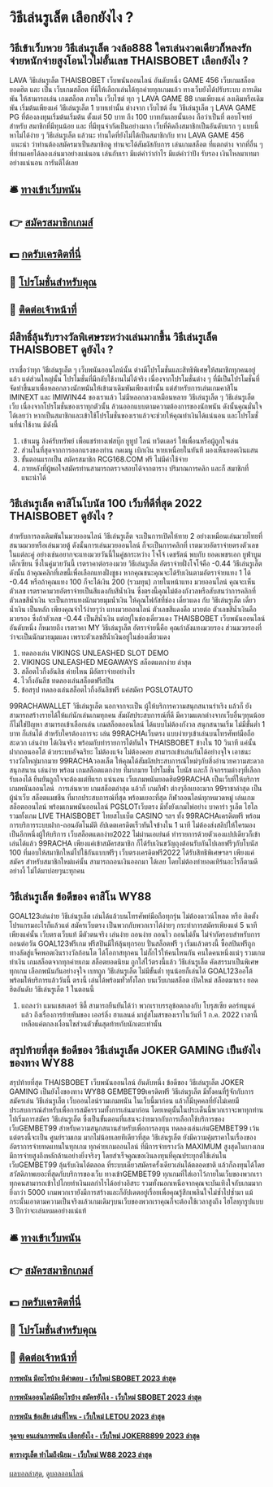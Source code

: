 # วิธีเล่นรูเล็ต เลือกยังไง ?
## วิธีเข้าเว็บหวย วิธีเล่นรูเล็ต วงล้อ888 ใครเล่นงวดเดียวก็หลงรัก จ่ายหนักจ่ายสูงโอนไวไม่อั้นเลข THAISBOBET เลือกยังไง ?
LAVA วิธีเล่นรูเล็ต THAISBOBET เว็บพนันออนไลน์ อันดับหนึ่ง GAME 456 เว็บเกมสล็อต ยอดฮิต และ เป็น เว็บเกมสล็อต ที่มีให้เลือกเล่นได้ทุกค่ายทุกเกมแล้ว ทางเว็บยังได้ปรับระบบ การเดิมพัน ให้สามารถเล่น เกมสล็อต ภายใน เว็บไซต์ ทุก ๆ LAVA GAME 88 เกมเพียงแค่ ลงเดิมหรือเดิมพัน เริ่มต้นเพียงแค่ วิธีเล่นรูเล็ต 1 บาทเท่านั้น ต่างจาก เว็บไซต์ อื่น วิธีเล่นรูเล็ต ๆ LAVA GAME PG ที่ต้องลงทุนเริ่มต้นเริ่มต้น ตั้งแต่ 50 บาท ถึง 100 บาทกันเลยนั้นเอง ถือว่าเป็นที่ ตอบโจทย์สำหรับ สมาชิกที่มีทุนน้อย และ ที่มีทุนจำกัดเป็นอย่างมาก เว็บที่คิดถึงสมาชิกเป็นอันดับแรก ๆ แบบนี้ หาไม่ได้ง่าย ๆ วิธีเล่นรูเล็ต แล้วนะ ท่านใดที่ยังไม่ได้เป็นสมาชิกกับ ทาง LAVA GAME 456  แนะนำ ว่าท่านต้องสมัครมาเป็นสมาชิกดู ท่านจะได้สัมผัสกับการ เล่นเกมสล็อต ที่แตกต่าง จากที่อื่น ๆ ที่ท่านเคยได้ลองเล่นมาอย่างแน่นอน เล่นกับเรา มีแต่คำว่ากำไร มีแต่คำว่าปัง รับรอง เงินไหลมาเทมา อย่างแน่นอน การันตีได้เลย

## 🛎 [ทางเข้าเว็บพนัน](https://bit.ly/3SdLNi2)
## 👉 [สมัครสมาชิกเกมส์](https://bit.ly/3SdLNi2)
## 💵 [กดรับเครดิตที่นี่](https://bit.ly/3dyRKHj)
## 👑 [โปรโมชั่นสำหรับคุณ](https://bit.ly/3dyRKHj)
## 📱 [ติดต่อเจ้าหน้าที่](https://bit.ly/3dyRKHj)

## มีสิทธิ์ลุ้นรับรางวัลพิเศษระหว่างเล่นมากขึ้น วิธีเล่นรูเล็ต THAISBOBET ดูยังไง ?
เราเชื่อว่าทุก วิธีเล่นรูเล็ต ๆ เว็บพนันออนไลน์นั้น ต่างมีโปรโมชั่นและสิทธิพิเศษให้สมาชิกทุกคนอยู่แล้ว แต่ส่วนใหญ่นั้น โปรโมชั่นที่มีกลับใช้งานไม่ได้จริง เนื่องจากโปรโมชั่นต่าง ๆ ที่มีเป็นโปรโมชั่นที่จัดทำขึ้นมาเพื่อหลอกลวงนักพนันให้เข้ามาเดิมพันเพียงเท่านั้น แต่สำหรับการเล่นเกมคาสิโน IMINEXT และ IMIWIN44 ของเราแล้ว ไม่มีหลอกลวงเหมือนหลาย วิธีเล่นรูเล็ต ๆ วิธีเล่นรูเล็ต เว็บ เนื่องจากโปรโมชั่นของเราทุกตัวนั้น ล้วนออกแบบตามความต้องการของนักพนัน ดังนั้นคุณมั่นใจได้เลยว่า หากเป็นสมาชิกและเข้าใช้โปรโมชั่นของเราแล้วจะช่วยให้คุณทำเงินได้แน่นอน และโปรโมชั่นที่น่าใช้งาน มีดังนี้
1. เข้าเมนู ลิงค์รับทรัพย์ เพื่อแชร์ทางเฟสบุ๊ก ยูทูป ไลน์ ทวิตเตอร์ ให้เพื่อนหรือผู้ถูกใจเล่น
2. ส่วนในที่สุดจากการออกแรงของท่าน กดเมนู เบิกเงิน หายเหนื่อยในทันที มองเห็นยอดเงินแสน
3. ขั้นตอนแรกเป็น สมัครสมาชิก RCG168.COM ฟรี ไม่มีค่าใช้จ่าย
4. ภายหลังที่ผู้พอใจสมัครท่านสามารถตรวจสอบได้จากตาราง ปริมาณการคลิก และก็ สมาชิกที่แนะนำได้

## วิธีเล่นรูเล็ต คาสิโนโบนัส 100 เว็บที่ดีที่สุด 2022 THAISBOBET ดูยังไง ?
สำหรับการลงเดิมพันในมวยออนไลน์ วิธีเล่นรูเล็ต จะเป็นการเปิดให้ทาย 2 อย่างเหมือนเล่นมวยไทยที่สนามมวยหรือเล่นมวยตู้
ดังนั้นการเล่นมวยออนไลน์ ก็จะเป็นการคลิกที่ เรตมวยอัตราจ่ายตรงตัวเลขในแต่ละคู่ อย่างเช่นอยากจะแทงมวยวันนี้ในคู่ชกระหว่าง โจโจ้ เดชรัตน์ พบกับ ยอดเพชรเอก ยูฟ่าบูมเด็กเซียน ซึ่งในคู่มวยวันนี้ เรตราคาต่อรองมวย วิธีเล่นรูเล็ต อัตราจ่ายฝั่งโจโจ้คือ -0.44 วิธีเล่นรูเล็ต ดังนั้น ถ้าคุณคลิกที่เลขนี้เพื่อเลือกแทงฝั่งชูธง หากคุณชนะคุณจะได้รับเงินตามอัตราจ่ายแทง 1 ได้ -0.44 หรือถ้าคุณแทง 100 ก็จะได้เงิน 200 (รวมทุน)
ภายในหน้าแทง มวยออนไลน์ คุณจะเห็นตัวเลข เรตราคามวยอัตราจ่ายเป็นสีแดงกับสีน้ำเงิน ซึ่งตรงนี้คุณไม่ต้องกังวลหรือสับสนว่าการคลิกที่ตัวเลขสีน้ำเงิน จะเป็นการแทงนักมวยมุมน้ำเงิน ให้คุณโฟกัสที่ช่อง เดี่ยวแดง กับ วิธีเล่นรูเล็ต เดี่ยวน้ำเงิน เป็นหลัก เพียงคุณจำไว้ง่ายๆว่า แทงมวยออนไลน์ ตัวเลขสีแดงคือ มวยต่อ ตัวเลขสีน้ำเงินคือ มวยรอง ซึ่งถ้าตัวเลข -0.44 เป็นสีน้ำเงิน แต่อยู่ในช่องเดี่ยวแดง THAISBOBET เว็บพนันออนไลน์ อันดับหนึ่ง ก็หมายถึง เรตราคา MY วิธีเล่นรูเล็ต อัตราจ่ายนี้คือ คุณกำลังแทงมวยรอง ส่วนมวยรองที่ว่าจะเป็นนักมวยมุมแดง เพราะตัวเลขสีน้ำเงินอยู่ในช่องเดี่ยวแดง
1. ทดลองเล่น VIKINGS UNLEASHED SLOT DEMO
2. VIKINGS UNLEASHED MEGAWAYS สล็อตแตกง่าย ล่าสุด
3. สล็อตไวกิ้งอันลิช ค่ายไหน มีอัตราจ่ายอย่างไร
4. ไวกิ้งอันลีช ทดลองเล่นสล็อตฟรีสปิน
5. ข้อสรุป ทดลองเล่นสล็อตไวกิ้งอันลิชฟรี แค่สมัคร PGSLOTAUTO

99RACHAWALLET วิธีเล่นรูเล็ต นอกจากจะเป็น ผู้ให้บริการความสนุกสนานร่าเริง แล้วก็ ยังสามารถสร้างรายได้ให้แก่นักเล่นเกมทุกคน สัมผัสประสบการณ์ที่ดี มีความแตกต่างจากเว็บอื่นๆทุนน้อย ก็ไม่ใช่ปัญหา สามารถเข้าเลือกเล่น เกมสล็อตออนไลน์ ได้แบบไม่ต้องกังวล สนุกสนานเริ่ม ไม่มีขั้นต่ำ 1 บาท ก็เล่นได้ สำหรับใครต้องการจะ เล่น 99RACHAเว็บตรง แบบง่ายๆเข้าเล่นบนโทรศัพท์มือถือ สะดวก เล่นง่าย ได้เงินจริง พร้อมกับทำรายการได้ทันใจ THAISBOBET ข้างใน 10 วินาที แค่นั้น ฝากถอนออโต้ ด้วยระบบอัจฉริยะ ไม่ต้องแจ้ง ไม่ต้องคอย สามารถเข้าเล่นกันได้อย่างจุใจ เอาชนะรางวัลใหญ่มากมาย 99RACHAวอลเล็ต ให้คุณได้สัมผัสประสบการณ์ใหม่ๆกับสิ่งอำนวยความสะดวก สนุกสนาน เล่นง่าย พร้อม เกมสล็อตแตกง่าย ที่มากมาย โปรโมชั่น โบนัส และก็ กิจกรรมต่างๆที่เลือกรับเองได้ ยืนยันถูกใจจะต้องแต่ทีแรก แน่นอน
เว็บเกมพนันยอดฮิต99RACHA เป็นเว็บที่ให้บริการ เกมพนันออนไลน์  การเล่นหวย เกมสล็อตล่าสุด แล้วก็ เกมกีฬา ต่างๆอีกเยอะมาก 99ราชาล่าสุด เป็นผู้นำเว็บ สล็อตแมชชีน ที่มากประสบการณ์ที่สุด พร้อมเยอะที่สุด กีฬาออนไลน์ทุกหมวดหมู่ เล่นเกมสล็อตออนไลน์ พร้อมเกมพนันออนไลน์ PGSLOTเว็บตรง มีทั้งยังเกมไพ่อย่าง บาคาร่า รูเล็ต ไฮโล รวมทั้งเกม LIVE THAISBOBET ไทยสโบเบ็ต CASINO ฯลฯ ทั้ง 99RACHAเครดิตฟรี พร้อมการบริการระบบฝาก-ถอนอัตโนมัติ อัปเดตเครดิตเร็วทันใจข้างใน 1 นาที ไม่ต้องส่งสลิปให้ใครมอง เป็นอีกหนึ่งผู้ให้บริการ เว็บสล็อตแตกง่าย2022 ไม่ผ่านเอเย่นต์ ทำรายการด้วยตัวเองแปปเดียวก็เข้าเล่นได้แล้ว 99RACHA เพียงแค่เข้าสมัครสมาชิก ก็ได้รับเงินขวัญถุงต้อนรับกันไปเลยฟรีๆกับโบนัส 100 ที่มอบให้สมาชิกใหม่ไปใช้กันแบบฟรีๆ เว็บตรงเครดิตฟรี2022 ได้รับสิทธิพิเศษฯลฯ เพียงแค่สมัคร สำหรับสมาชิกใหม่แค่นั้น สามารถถอนเงินออกมา ได้เลย โดยไม่ต้องทำยอดเทิร์นอะไรก็ตามดีอย่างงี้ ไม่ได้มาบ่อยๆนะทุกคน

## วิธีเล่นรูเล็ต ข้อดีของ คาสิโน WY88
GOAL123เล่นง่าย วิธีเล่นรูเล็ต เล่นได้แล้วบนโทรศัพท์มือถือทุกรุ่น ไม่ต้องดาวน์โหลด หรือ ติดตั้งโปรแกรมอะไรก็แล้วแต่ สมัครเว็บตรง เป็นพวกกับพวกเราได้ง่ายๆ กระทำการสมัครเพียงแต่ 5 นาทีเพียงแค่นั้น เว็บตรงเว็บแท้ มีตัวตนจริง เล่นง่าย ถอนง่าย ถอนไว ถอนไม่อั้น ไม่จำกัดรอบสำหรับการถอนต่อวัน GOAL123ฟรีเกม ฟรีสปินมีให้ลุ้นทุกรอบ ปั่นสล็อตฟรี ๆ เริ่มแล้วตรงนี้ ซื้อสปินฟรีถูก ทางลัดสู่แจ็คพอตเงินรางวัลก้อนโต ได้โอกาสทุกคน ไม่กั๊กไว้ให้คนไหนกัน คนใดคนหนึ่งแน่ๆ รวมเกมทำเงิน เกมสล็อตจากทุกค่ายเกม สล็อตยอดนิยม ถูกใส่ไว้ตรงนี้แล้ว วิธีเล่นรูเล็ต คัดสรรมาเป็นพิเศษทุกเกม เลือกพนันกันอย่างจุใจ เบทถูก วิธีเล่นรูเล็ต ไม่มีขั้นต่ำ ทุนน้อยก็เล่นได้ GOAL123ออโต้ พร้อมให้บริการแล้ววันนี้ ตรงนี้ เล่นได้พร้อมทั่วทั้งโลก บนเว็บเกมสล็อต เปิดใหม่ สล็อตมาแรง ยอดฮิตอันดับ วิธีเล่นรูเล็ต 1 ในตอนนี้
1. แถลงว่า แมนเชสเตอร์ ซิตี้ สามารถยืนยันได้ว่า พวกเราบรรลุข้อตกลงกับ โบรุสเซีย ดอร์ทมุนด์ แล้ว ถึงเรื่องการย้ายทีมของ เออร์ลิ่ง ฮาแลนด์ มาสู่สโมสรของเราในวันที่ 1 ก.ค. 2022 เวลานี้เหลือแค่ตกลงเงื่อนไขส่วนตัวขั้นสุดท้ายกับนักเตะเท่านั้น

## สรุปท้ายที่สุด ข้อดีของ วิธีเล่นรูเล็ต JOKER GAMING เป็นยังไงของทาง WY88
สรุปท้ายที่สุด THAISBOBET เว็บพนันออนไลน์ อันดับหนึ่ง ข้อดีของ วิธีเล่นรูเล็ต JOKER GAMING เป็นยังไงของทาง WY88 GEMBET99เครดิตฟรี วิธีเล่นรูเล็ต มีทั้งคนที่รู้จักกับการสมัครเล่น วิธีเล่นรูเล็ต เว็บออนไลน์รวมเกมพนัน ในเว็บนี้มาก่อน แล้วก็มีบุคคลที่ยังไม่เคยมีประสบการณ์สำหรับเพื่อการสมัครรวมทั้งการเล่นมาก่อน โดยเหตุนั้นในประเด็นนี้พวกเราจะพาทุกท่านไปเริ่มการสมัคร วิธีเล่นรูเล็ต ซึ่งเป็นขั้นตอนที่แสนจะง่ายมากกับการเลือกใช้บริการของ เว็บGEMBET99
สำหรับความสนุกสนานสำหรับเพื่อการลงทุน ทดลองเล่นเล่นGEMBET99 เว้นแต่ตรงนี้จะเป็น ศูนย์รวมเกม มากไม่น้อยเลยทีเดียวที่สุด วิธีเล่นรูเล็ต ยังมีความคุ้มราคาในเรื่องของอัตราการจ่ายทดแทนในทุกเกม ทุกค่ายเกมออนไลน์ ที่มีการจ่ายรางวัล MAXIMUM สูงสุดในบางเกมมีการจ่ายสูงถึงหลักล้านอย่างยิ่งจริงๆ โดยสำเร็จคูณขอเงินลงทุนที่คุณประยุกต์ใช้เล่นใน เว็บGEMBET99 ลุ้นรับเงินได้ตลอด ที่ระบบเดียวสมัครครั้งเดียวเล่นได้ตลอดชาติ แล้วก็ลงทุนได้โดยสวัสดิภาพเยอะที่สุดกับบริการของเว็บ ทางเข้าGEMBET99 ทุกเกมที่ใส่เอาไว้ภายในเว็บของพวกเราทุกคนสามารถเข้าไปโกยทำเงินผลกำไรได้อย่างอิสระ รวมทั้งนอกเหนือจากคุณจะบันเทิงใจกับเกมมากยิ่งกว่า 5000 เกมพวกเรายังมีการสร้างและก็อัปเดตอยู่เรื่อยเพื่อคุณรู้สึกเพลินใจไม่ซ้ำไปซ้ำมา แม้กระนั้นเอาตามความเป็นจริงแล้วเกมเดิมๆบนเว็บของพวกเราคุณก็จะต้องใช้เวลาสูงถึง ไฮโลทุกรูปแบบ 3 ปีกว่าจะเล่นหมดอย่างแน่แท้

## 🛎 [ทางเข้าเว็บพนัน](https://bit.ly/3SdLNi2)
## 👉 [สมัครสมาชิกเกมส์](https://bit.ly/3SdLNi2)
## 💵 [กดรับเครดิตที่นี่](https://bit.ly/3dyRKHj)
## 👑 [โปรโมชั่นสำหรับคุณ](https://bit.ly/3dyRKHj)
## 📱 [ติดต่อเจ้าหน้าที่](https://bit.ly/3dyRKHj)

#### [การพนัน มีอะไรบ้าง มีคำตอบ - เว็บใหม่ SBOBET 2023 ล่าสุด](https://atom.io/themes/การพนัน%20มีอะไรบ้าง%20มีคำตอบ%20-%20เว็บใหม่%20sbobet%202023%20ล่าสุด)
#### [การพนันออนไลน์มีอะไรบ้าง สมัครยังไง - เว็บใหม่ SBOBET 2023 ล่าสุด](https://atom.io/themes/การพนันออนไลน์มีอะไรบ้าง%20สมัครยังไง%20-%20เว็บใหม่%20sbobet%202023%20ล่าสุด)
#### [การพนัน ข้อเสีย เล่นที่ไหน - เว็บใหม่ LETOU 2023 ล่าสุด](https://atom.io/themes/การพนัน%20ข้อเสีย%20เล่นที่ไหน%20-%20เว็บใหม่%20letou%202023%20ล่าสุด)
#### [จุดจบ คนเล่นการพนัน เลือกยังไง - เว็บใหม่ JOKER8899 2023 ล่าสุด](https://atom.io/themes/จุดจบ%20คนเล่นการพนัน%20เลือกยังไง%20-%20เว็บใหม่%20joker8899%202023%20ล่าสุด)
#### [ตารางรูเล็ต ทำไมถึงนิยม - เว็บใหม่ W88 2023 ล่าสุด](https://atom.io/themes/ตารางรูเล็ต%20ทำไมถึงนิยม%20-%20เว็บใหม่%20w88%202023%20ล่าสุด)

[ผลบอลล่าสุด](https://siamsport.tv "ผลบอลล่าสุด"), [ดูบอลออนไลน์](https://siamsport.tv/ดูบอลสด "ดูบอลออนไลน์")